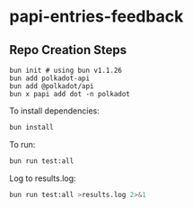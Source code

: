 # papi-entries-feedback

## Repo Creation Steps

```
bun init # using bun v1.1.26
bun add polkadot-api
bun add @polkadot/api
bun x papi add dot -n polkadot
```

To install dependencies:

```bash
bun install
```

To run:

```bash
bun run test:all
```

Log to results.log:

```bash
bun run test:all >results.log 2>&1
```

